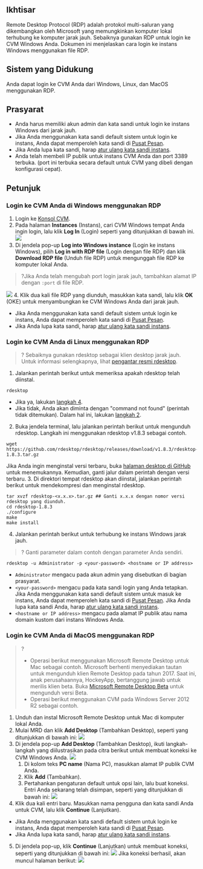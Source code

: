 ## Ikhtisar

Remote Desktop Protocol (RDP) adalah protokol multi-saluran yang dikembangkan oleh Microsoft yang memungkinkan komputer lokal terhubung ke komputer jarak jauh. Sebaiknya gunakan RDP untuk login ke CVM Windows Anda. Dokumen ini menjelaskan cara login ke instans Windows menggunakan file RDP.

## Sistem yang Didukung
Anda dapat login ke CVM Anda dari Windows, Linux, dan MacOS menggunakan RDP.

## Prasyarat

- Anda harus memiliki akun admin dan kata sandi untuk login ke instans Windows dari jarak jauh.
 - Jika Anda menggunakan kata sandi default sistem untuk login ke instans, Anda dapat memperoleh kata sandi di [Pusat Pesan](https://console.cloud.tencent.com/message).
 - Jika Anda lupa kata sandi, harap [atur ulang kata sandi instans](https://intl.cloud.tencent.com/document/product/213/16566).
- Anda telah membeli IP publik untuk instans CVM Anda dan port 3389 terbuka. (port ini terbuka secara default untuk CVM yang dibeli dengan konfigurasi cepat).

## Petunjuk

### Login ke CVM Anda di Windows menggunakan RDP
1. Login ke [Konsol CVM](https://console.cloud.tencent.com/cvm/index).
2. Pada halaman **Instances** (Instans), cari CVM Windows tempat Anda ingin login, lalu klik **Log In** (Login) seperti yang ditunjukkan di bawah ini.
![](https://main.qcloudimg.com/raw/e7b1192332a116edca67425a301236be.png)
3. Di jendela pop-up **Log into Windows instance** (Login ke instans Windows), pilih **Log in with RDP file** (Login dengan file RDP) dan klik **Download RDP file** (Unduh file RDP) untuk mengunggah file RDP ke komputer lokal Anda.
>?Jika Anda telah mengubah port login jarak jauh, tambahkan alamat IP dengan `:port` di file RDP.
>
![](https://main.qcloudimg.com/raw/0b0076390b95da3885c8967093683975.png)
4. Klik dua kali file RDP yang diunduh, masukkan kata sandi, lalu klik **OK** (OKE) untuk menyambungkan ke CVM Windows Anda dari jarak jauh.
 - Jika Anda menggunakan kata sandi default sistem untuk login ke instans, Anda dapat memperoleh kata sandi di [Pusat Pesan](https://console.cloud.tencent.com/message).
 - Jika Anda lupa kata sandi, harap [atur ulang kata sandi instans](https://intl.cloud.tencent.com/document/product/213/16566).

### Login ke CVM Anda di Linux menggunakan RDP

>? Sebaiknya gunakan rdesktop sebagai klien desktop jarak jauh. Untuk informasi selengkapnya, lihat [pengantar resmi rdesktop](http://www.rdesktop.org/).
>
1. Jalankan perintah berikut untuk memeriksa apakah rdesktop telah diinstal.
```
rdesktop
```
 - Jika ya, lakukan [langkah 4](#step04).
 - Jika tidak, Anda akan diminta dengan "command not found" (perintah tidak ditemukan). Dalam hal ini, lakukan [langkah 2](#step02).
2. <span id="step02"></span>Buka jendela terminal, lalu jalankan perintah berikut untuk mengunduh rdesktop. Langkah ini menggunakan rdesktop v1.8.3 sebagai contoh.
```
wget https://github.com/rdesktop/rdesktop/releases/download/v1.8.3/rdesktop-1.8.3.tar.gz
```
Jika Anda ingin menginstal versi terbaru, buka [halaman desktop di GitHub](https://github.com/rdesktop/rdesktop/releases) untuk menemukannya. Kemudian, ganti jalur dalam perintah dengan versi terbaru.
3. Di direktori tempat rdesktop akan diinstal, jalankan perintah berikut untuk mendekompresi dan menginstal rdesktop.
```
tar xvzf rdesktop-<x.x.x>.tar.gz ## Ganti x.x.x dengan nomor versi rdesktop yang diunduh. 
cd rdesktop-1.8.3
./configure 
make 
make install
```
4. <span id="step04">Jalankan perintah berikut untuk terhubung ke instans Windows jarak jauh.</span>
>? Ganti parameter dalam contoh dengan parameter Anda sendiri.
>
```
rdesktop -u Administrator -p <your-password> <hostname or IP address>
```
 - `Administrator` mengacu pada akun admin yang disebutkan di bagian prasyarat.
 - `<your-password>` mengacu pada kata sandi login yang Anda tetapkan.
   Jika Anda menggunakan kata sandi default sistem untuk masuk ke instans, Anda dapat memperoleh kata sandi di [Pusat Pesan](https://console.cloud.tencent.com/message). Jika Anda lupa kata sandi Anda, harap [atur ulang kata sandi instans](https://intl.cloud.tencent.com/document/product/213/16566).
 - `<hostname or IP address>` mengacu pada alamat IP publik atau nama domain kustom dari instans Windows Anda.
 
### Login ke CVM Anda di MacOS menggunakan RDP

>?
>- Operasi berikut menggunakan Microsoft Remote Desktop untuk Mac sebagai contoh. Microsoft berhenti menyediakan tautan untuk mengunduh klien Remote Desktop pada tahun 2017. Saat ini, anak perusahaannya, HockeyApp, bertanggung jawab untuk merilis klien beta. Buka [Microsoft Remote Desktop Beta](https://install.appcenter.ms/orgs/rdmacios-k2vy/apps/microsoft-remote-desktop-for-mac/distribution_groups/all-users-of-microsoft-remote-desktop-for-mac) untuk mengunduh versi Beta.
>- Operasi berikut menggunakan CVM pada Windows Server 2012 R2 sebagai contoh.
>
1. Unduh dan instal Microsoft Remote Desktop untuk Mac di komputer lokal Anda.
2. Mulai MRD dan klik **Add Desktop** (Tambahkan Desktop), seperti yang ditunjukkan di bawah ini:
![](https://main.qcloudimg.com/raw/e69528d10e9a17dfa26119a090766c49.png)
3. Di jendela pop-up **Add Desktop** (Tambahkan Desktop), ikuti langkah-langkah yang diilustrasikan pada citra berikut untuk membuat koneksi ke CVM Windows Anda.
![](https://main.qcloudimg.com/raw/d8e20278dd7c8aed487be2c43986f5e4.png)
    1. Di kolom teks **PC name** (Nama PC), masukkan alamat IP publik CVM Anda.
    2. Klik **Add** (Tambahkan).
    3. Pertahankan pengaturan default untuk opsi lain, lalu buat koneksi.
    Entri Anda sekarang telah disimpan, seperti yang ditunjukkan di bawah ini:
![](https://main.qcloudimg.com/raw/1c0eff28aa68a7f02e8f295917bb603b.png)
4. Klik dua kali entri baru. Masukkan nama pengguna dan kata sandi Anda untuk CVM, lalu klik **Continue** (Lanjutkan).
 - Jika Anda menggunakan kata sandi default sistem untuk login ke instans, Anda dapat memperoleh kata sandi di [Pusat Pesan](https://console.cloud.tencent.com/message).
 - Jika Anda lupa kata sandi, harap [atur ulang kata sandi instans](https://intl.cloud.tencent.com/document/product/213/16566).
5. Di jendela pop-up, klik **Continue** (Lanjutkan) untuk membuat koneksi, seperti yang ditunjukkan di bawah ini:
![](https://main.qcloudimg.com/raw/61b3d9566365183fcc1d92c2f6bc2e7b.png)
Jika koneksi berhasil, akan muncul halaman berikut:
![](https://main.qcloudimg.com/raw/20db4a1d63384bc0575ded68a8fe912d.png)
